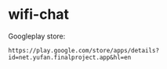 # wifi-chat

Googleplay store: 
```link
https://play.google.com/store/apps/details?id=net.yufan.finalproject.app&hl=en
```
